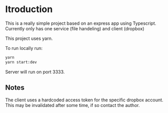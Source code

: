 # Itroduction

This is a really simple project based on an express app using Typescript.
Currently only has one service (file handeling) and client (dropbox)

This project uses yarn.

To run locally run:

```bash
yarn
yarn start:dev
```
Server will run on port 3333.
## Notes

The client uses a hardcoded access token for the specific dropbox account. This may be invalidated after some time, if so contact the author.
